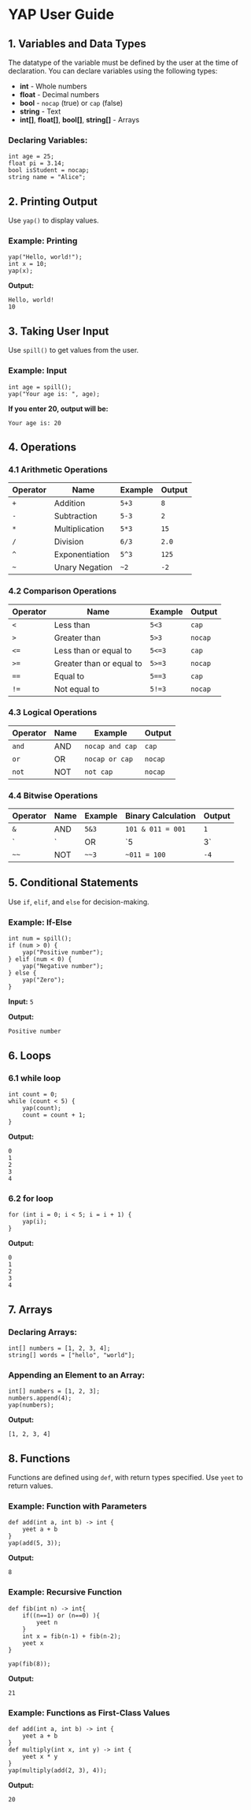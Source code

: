 # YAP User Guide

## 1. Variables and Data Types

The datatype of the variable must be defined by the user at the time of declaration. You can declare variables using the following types:

- **int** - Whole numbers
- **float** - Decimal numbers
- **bool** - `nocap` (true) or `cap` (false)
- **string** - Text
- **int[]**, **float[]**, **bool[]**, **string[]** - Arrays

### Declaring Variables:
```yap
int age = 25;
float pi = 3.14;
bool isStudent = nocap;
string name = "Alice";
```

## 2. Printing Output

Use `yap()` to display values.

### Example: Printing
```yap
yap("Hello, world!");
int x = 10;
yap(x);
```
**Output:**
```
Hello, world!
10
```

## 3. Taking User Input

Use `spill()` to get values from the user.

### Example: Input
```yap
int age = spill();
yap("Your age is: ", age);
```
**If you enter 20, output will be:**
```
Your age is: 20
```

## 4. Operations

### 4.1 Arithmetic Operations

| Operator | Name            | Example | Output |
|----------|----------------|---------|--------|
| `+`      | Addition       | `5+3`   | `8`    |
| `-`      | Subtraction    | `5-3`   | `2`    |
| `*`      | Multiplication | `5*3`   | `15`   |
| `/`      | Division       | `6/3`   | `2.0`  |
| `^`      | Exponentiation | `5^3`   | `125`  |
| `~`      | Unary Negation | `~2`    | `-2`   |

### 4.2 Comparison Operations

| Operator | Name                      | Example | Output |
|----------|---------------------------|---------|--------|
| `<`      | Less than                 | `5<3`   | `cap`  |
| `>`      | Greater than              | `5>3`   | `nocap`|
| `<=`     | Less than or equal to     | `5<=3`  | `cap`  |
| `>=`     | Greater than or equal to  | `5>=3`  | `nocap`|
| `==`     | Equal to                  | `5==3`  | `cap`  |
| `!=`     | Not equal to              | `5!=3`  | `nocap`|

### 4.3 Logical Operations

| Operator | Name  | Example           | Output |
|----------|-------|------------------|--------|
| `and`    | AND   | `nocap and cap`   | `cap`  |
| `or`     | OR    | `nocap or cap`    | `nocap`|
| `not`    | NOT   | `not cap`         | `nocap`|

### 4.4 Bitwise Operations

| Operator | Name | Example | Binary Calculation | Output |
|----------|------|---------|--------------------|--------|
| `&`      | AND  | `5&3`   | `101 & 011 = 001` | `1`    |
| `|`      | OR   | `5|3`   | `101 | 011 = 111` | `7`    |
| `~~`     | NOT  | `~~3`   | `~011 = 100`      | `-4`   |

## 5. Conditional Statements

Use `if`, `elif`, and `else` for decision-making.

### Example: If-Else
```yap
int num = spill();
if (num > 0) {
    yap("Positive number");
} elif (num < 0) {
    yap("Negative number");
} else {
    yap("Zero");
}
```

**Input:** `5`

**Output:**
```
Positive number
```

## 6. Loops

### 6.1 while loop
```yap
int count = 0;
while (count < 5) {
    yap(count);
    count = count + 1;
}
```
**Output:**
```
0
1
2
3
4
```

### 6.2 for loop
```yap
for (int i = 0; i < 5; i = i + 1) {
    yap(i);
}
```
**Output:**
```
0
1
2
3
4
```

## 7. Arrays

### Declaring Arrays:
```yap
int[] numbers = [1, 2, 3, 4];
string[] words = ["hello", "world"];
```

### Appending an Element to an Array:
```yap
int[] numbers = [1, 2, 3];
numbers.append(4);
yap(numbers);
```
**Output:**
```
[1, 2, 3, 4]
```

## 8. Functions

Functions are defined using `def`, with return types specified. Use `yeet` to return values.

### Example: Function with Parameters
```yap
def add(int a, int b) -> int {
    yeet a + b
}
yap(add(5, 3));
```
**Output:**
```
8
```

### Example: Recursive Function
```yap
def fib(int n) -> int{
    if((n==1) or (n==0) ){
        yeet n
    }
    int x = fib(n-1) + fib(n-2);
    yeet x
}

yap(fib(8));
```
**Output:**
```
21
```

### Example: Functions as First-Class Values
```yap
def add(int a, int b) -> int {
    yeet a + b
}
def multiply(int x, int y) -> int {
    yeet x * y
}
yap(multiply(add(2, 3), 4));
```
**Output:**
```
20
```

